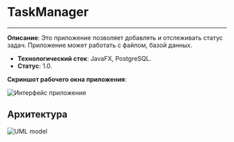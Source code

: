 # TaskManager
----------------
**Описание**:  Это приложение позволяет добавлять и отслеживать статус задач. Приложение может работать с файлом, базой данных.
 - **Технологический стек**: JavaFX, PostgreSQL.
 - **Статус**:  1.0.

**Скриншот рабочего окна приложения**:

![Интерфейс приложения](https://github.com/user-attachments/assets/bc34b0e2-9824-484d-9652-c8caea0fec72)

## Архитектура
![UML model](https://github.com/user-attachments/assets/94759896-74ca-4c0c-8c69-16cd15cf597c)
